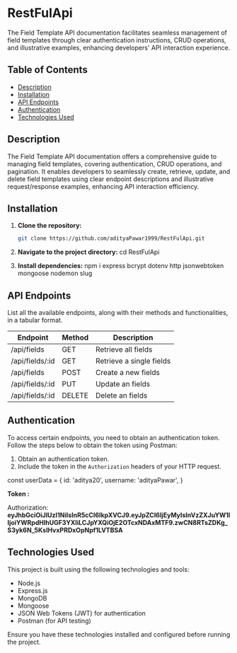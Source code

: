 # RestFulApi
The Field Template API documentation facilitates seamless management of field templates through clear authentication instructions, CRUD operations, and illustrative examples, enhancing developers' API interaction experience.

## Table of Contents

- [Description](#description)
- [Installation](#installation)
- [API Endpoints](#api-endpoints)
- [Authentication](#authentication)
- [Technologies Used](#technologies-used)


## Description 
The Field Template API documentation offers a comprehensive guide to managing field templates, covering authentication, CRUD operations, and pagination. 
It enables developers to seamlessly create, retrieve, update, and delete field templates using clear endpoint descriptions and illustrative request/response examples, enhancing API interaction efficiency.


## Installation
1. **Clone the repository:**
   ```bash
   git clone https://github.com/adityaPawar1999/RestFulApi.git
   
2. **Navigate to the project directory:**
   cd RestFulApi

3. **Install dependencies:**
   npm i express bcrypt dotenv http jsonwebtoken mongoose nodemon slug



## API Endpoints

List all the available endpoints, along with their methods and functionalities, in a tabular format.

| Endpoint                  | Method | Description              |
| ------------------------- | ------ | ------------------------ |
| /api/fields               | GET    | Retrieve all fields      |
| /api/fields/:id           | GET    | Retrieve a single fields |
| /api/fields               | POST   | Create a new fields      |
| /api/fields/:id           | PUT    | Update an fields         |
| /api/fields/:id           | DELETE | Delete an fields         |




## Authentication

To access certain endpoints, you need to obtain an authentication token. Follow the steps below to obtain the token using Postman:

1. Obtain an authentication token.
2. Include the token in the `Authorization` headers of your HTTP request.

const userData = {
  id: 'aditya20', 
  username: 'adityaPawar',
}

**Token :**

Authorization: **eyJhbGciOiJIUzI1NiIsInR5cCI6IkpXVCJ9.eyJpZCI6IjEyMyIsInVzZXJuYW1lIjoiYWRpdHlhUGF3YXIiLCJpYXQiOjE2OTcxNDAxMTF9.zwCN8RTsZDKg_S3yk6N_5KslHvxPRDxOpNpf1LVTBSA**




## Technologies Used

This project is built using the following technologies and tools:

- Node.js
- Express.js
- MongoDB 
- Mongoose
- JSON Web Tokens (JWT) for authentication
- Postman (for API testing)
  
Ensure you have these technologies installed and configured before running the project.

